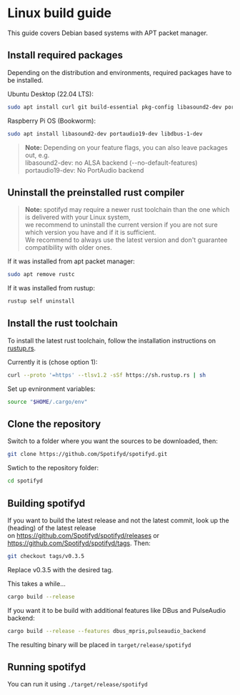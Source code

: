 # Linux build guide

This guide covers Debian based systems with APT packet manager.

## Install required packages

Depending on the distribution and environments, required packages have to be installed.

Ubuntu Desktop (22.04 LTS):

```bash
sudo apt install curl git build-essential pkg-config libasound2-dev portaudio19-dev libdbus-1-dev
```

Raspberry Pi OS (Bookworm):

```bash
sudo apt install libasound2-dev portaudio19-dev libdbus-1-dev
```
> **Note:** Depending on your feature flags, you can also leave packages out, e.g.  
> libasound2-dev: no ALSA backend (--no-default-features)  
> portaudio19-dev:  No PortAudio backend

## Uninstall the preinstalled rust compiler

> **Note:** spotifyd may require a newer rust toolchain than the one which is delivered with your Linux system,  
> we recommend to uninstall the current version if you are not sure which version you have and if it is sufficient.  
> We recommend to always use the latest version and don't guarantee compatibility with older ones.

If it was installed from apt packet manager:

```bash
sudo apt remove rustc
```

If it was installed from rustup:

```bash
rustup self uninstall
```

## Install the rust toolchain

To install the latest rust toolchain, follow the installation instructions on [rustup.rs][rustup].

Currently it is (chose option 1):

```bash
curl --proto '=https' --tlsv1.2 -sSf https://sh.rustup.rs | sh
```

Set up evnironment variables:

```bash
source "$HOME/.cargo/env"
```

## Clone the repository

Switch to a folder where you want the sources to be downloaded, then:

```bash
git clone https://github.com/Spotifyd/spotifyd.git
```

Swtich to the repository folder:

```bash
cd spotifyd
```

## Building spotifyd

If you want to build the latest release and not the latest commit, look up the (heading) of the latest release  
on https://github.com/Spotifyd/spotifyd/releases or https://github.com/Spotifyd/spotifyd/tags. Then:

```bash
git checkout tags/v0.3.5
```

Replace v0.3.5 with the desired tag.

This takes a while...

```bash
cargo build --release
```

If you want it to be build with additional features like DBus and PulseAudio backend:

```bash
cargo build --release --features dbus_mpris,pulseaudio_backend
```

The resulting binary will be placed in `target/release/spotifyd`

## Running spotifyd

You can run it using `./target/release/spotifyd`

[rustup]: https://rustup.rs/
